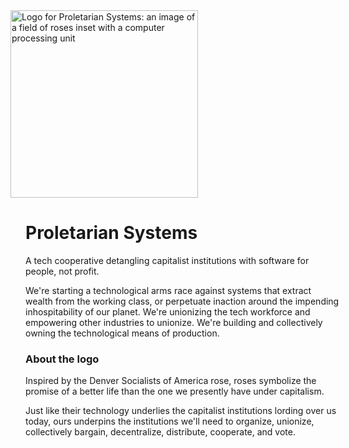 <img src="https://github.com/ProletarianSystems/.github/blob/main/assets/logo.png?raw=true" alt="Logo for Proletarian Systems: an image of a field of roses inset with a computer processing unit" width="300" style="margin-left: -24px"/>

# Proletarian Systems
A tech cooperative detangling capitalist institutions with software for people, not profit.

We're starting a technological arms race against systems that extract wealth from the working class, or perpetuate inaction around the impending inhospitability of our planet. We're unionizing the tech workforce and empowering other industries to unionize. We're building and collectively owning the technological means of production. 

<!-- ## We need you! 🫵
Whatever your industry, your expertise *is* valuable.  -->

### About the logo
Inspired by the Denver Socialists of America rose, roses symbolize the promise of a better life than the one we presently have under capitalism. 

Just like their technology underlies the capitalist institutions lording over us today, ours underpins the institutions we'll need to organize, unionize, collectively bargain, decentralize, distribute, cooperate, and vote.

<!--

**Here are some ideas to get you started:**

🙋‍♀️ A short introduction - what is your organization all about?
🌈 Contribution guidelines - how can the community get involved?
👩‍💻 Useful resources - where can the community find your docs? Is there anything else the community should know?
🍿 Fun facts - what does your team eat for breakfast?
🧙 Remember, you can do mighty things with the power of [Markdown](https://docs.github.com/github/writing-on-github/getting-started-with-writing-and-formatting-on-github/basic-writing-and-formatting-syntax)
-->
